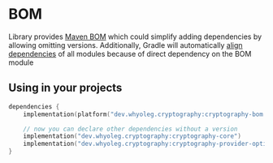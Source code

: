 # BOM

Library provides [Maven BOM](https://docs.gradle.org/current/userguide/platforms.html#sub:bom_import)
which could simplify adding dependencies by allowing omitting versions.
Additionally, Gradle will
automatically [align dependencies](https://docs.gradle.org/current/userguide/dependency_version_alignment.html#aligning_versions_natively_with_gradle)
of all modules because of direct dependency on the BOM module

## Using in your projects

```kotlin
dependencies {
    implementation(platform("dev.whyoleg.cryptography:cryptography-bom:0.5.0"))

    // now you can declare other dependencies without a version 
    implementation("dev.whyoleg.cryptography:cryptography-core")
    implementation("dev.whyoleg.cryptography:cryptography-provider-optimal")
}
```
